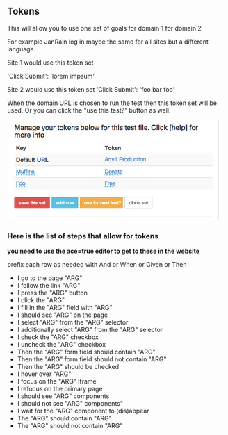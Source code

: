 ## Tokens

This will allow you to use one set of goals for domain 1 for domain 2

For example JanRain log in maybe the same for all sites but a different language.

Site 1 would use this token set

'Click Submit': 'lorem impsum'

Site 2 would use this token set
'Click Submit': 'foo bar foo'

When the domain URL is chosen to run the test then this token set will be used.
Or you can click the "use this test?" button as well.

![Token Image](images/tokens.png)

### Here is the list of steps that allow for tokens

**you need to use the ace=true editor to get to these in the website**

prefix each row as needed with And or When or Given or Then

  * I go to the page "ARG"
  * I follow the link "ARG"
  * I press the "ARG" button
  * I click the "ARG"
  * I fill in the "ARG" field with "ARG"
  * I should see "ARG" on the page
  * I select "ARG" from the "ARG" selector
  * I additionally select "ARG" from the "ARG" selector
  * I check the "ARG" checkbox
  * I uncheck the "ARG" checkbox
  * Then the "ARG" form field should contain "ARG"
  * Then the "ARG" form field should not contain "ARG"
  * Then the "ARG" should be checked
  * I hover over "ARG"
  * I focus on the "ARG" iframe
  * I refocus on the primary page
  * I should see "ARG" components
  * I should not see "ARG" components"
  * I wait for the "ARG" component to (dis\)appear
  * The "ARG" should contain "ARG"
  * The "ARG" should not contain "ARG"
